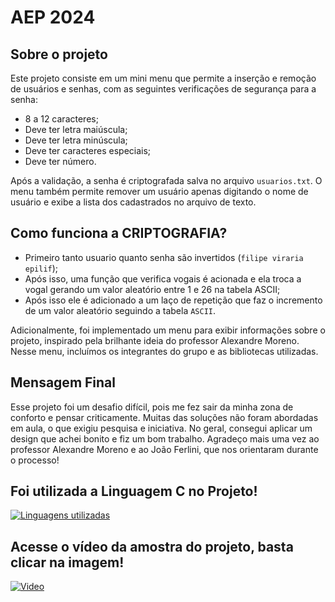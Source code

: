 # AEP 2024

## Sobre o projeto

Este projeto consiste em um mini menu que permite a inserção e remoção de usuários e senhas, com as seguintes verificações de segurança para a senha:

- 8 a 12 caracteres;
- Deve ter letra maiúscula;
- Deve ter letra minúscula;
- Deve ter caracteres especiais;
- Deve ter número.

Após a validação, a senha é criptografada salva no arquivo `usuarios.txt`. O menu também permite remover um usuário apenas digitando o nome de usuário e exibe a lista dos cadastrados no arquivo de texto.

## Como funciona a CRIPTOGRAFIA?
- Primeiro tanto usuario quanto senha são invertidos (`filipe viraria epilif`);
- Após isso, uma função que verifica vogais é acionada e ela troca a vogal gerando um valor aleatório entre 1 e 26 na tabela ASCII;
- Após isso ele é adicionado a um laço de repetição que faz o incremento de um valor aleatório seguindo a tabela `ASCII`.


Adicionalmente, foi implementado um menu para exibir informações sobre o projeto, inspirado pela brilhante ideia do professor Alexandre Moreno. Nesse menu, incluímos os integrantes do grupo e as bibliotecas utilizadas.

## Mensagem Final

Esse projeto foi um desafio difícil, pois me fez sair da minha zona de conforto e pensar criticamente. Muitas das soluções não foram abordadas em aula, o que exigiu pesquisa e iniciativa. No geral, consegui aplicar um design que achei bonito e fiz um bom trabalho. Agradeço mais uma vez ao professor Alexandre Moreno e ao João Ferlini, que nos orientaram durante o processo!


## Foi utilizada a Linguagem C no Projeto!
[![Linguagens utilizadas](https://i.imgur.com/zd6KOy3.png)](https://youtu.be/7812yUSJsu8)


##       Acesse o vídeo da amostra do projeto, basta clicar na imagem!
[![Video](https://i.imgur.com/kj5Y1YK.png)](https://youtu.be/7812yUSJsu8)


